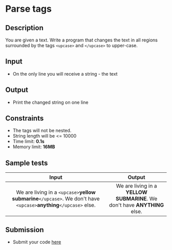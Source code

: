 # Parse tags

## Description
You are given a text. Write a program that changes the text in all regions surrounded by the tags `<upcase>` and `</upcase>` to upper-case.

## Input
- On the only line you will receive a string - the text

## Output
- Print the changed string on one line

## Constraints
- The tags will not be nested.
- String length will be <= 10000
- Time limit: **0.1s**
- Memory limit: **16MB**

## Sample tests

| Input | Output |
|:-----:|:------:|
| We are living in a `<upcase>`**yellow submarine**`</upcase>`. We don't have `<upcase>`**anything**`</upcase>` else. | We are living in a **YELLOW SUBMARINE**. We don't have **ANYTHING** else. |

## Submission
- Submit your code [here](http://bgcoder.com/Contests/Compete/Index/320#3)
